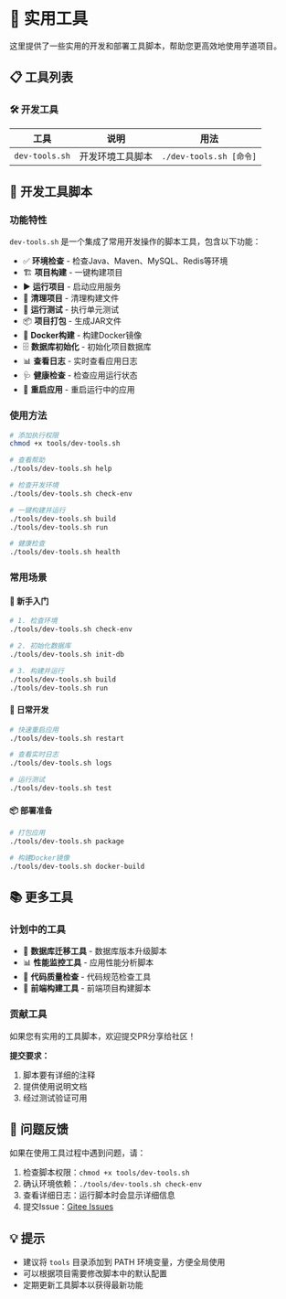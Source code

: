 # 🔧 实用工具

这里提供了一些实用的开发和部署工具脚本，帮助您更高效地使用芋道项目。

## 📋 工具列表

### 🛠️ 开发工具

| 工具 | 说明 | 用法 |
|------|------|------|
| `dev-tools.sh` | 开发环境工具脚本 | `./dev-tools.sh [命令]` |

## 🚀 开发工具脚本

### 功能特性

`dev-tools.sh` 是一个集成了常用开发操作的脚本工具，包含以下功能：

- ✅ **环境检查** - 检查Java、Maven、MySQL、Redis等环境
- 🏗️ **项目构建** - 一键构建项目
- ▶️ **运行项目** - 启动应用服务
- 🧹 **清理项目** - 清理构建文件
- 🧪 **运行测试** - 执行单元测试
- 📦 **项目打包** - 生成JAR文件
- 🐳 **Docker构建** - 构建Docker镜像
- 🗄️ **数据库初始化** - 初始化项目数据库
- 📊 **查看日志** - 实时查看应用日志
- 🩺 **健康检查** - 检查应用运行状态
- 🔄 **重启应用** - 重启运行中的应用

### 使用方法

```bash
# 添加执行权限
chmod +x tools/dev-tools.sh

# 查看帮助
./tools/dev-tools.sh help

# 检查开发环境
./tools/dev-tools.sh check-env

# 一键构建并运行
./tools/dev-tools.sh build
./tools/dev-tools.sh run

# 健康检查
./tools/dev-tools.sh health
```

### 常用场景

#### 🎯 新手入门

```bash
# 1. 检查环境
./tools/dev-tools.sh check-env

# 2. 初始化数据库
./tools/dev-tools.sh init-db

# 3. 构建并运行
./tools/dev-tools.sh build
./tools/dev-tools.sh run
```

#### 🔧 日常开发

```bash
# 快速重启应用
./tools/dev-tools.sh restart

# 查看实时日志
./tools/dev-tools.sh logs

# 运行测试
./tools/dev-tools.sh test
```

#### 📦 部署准备

```bash
# 打包应用
./tools/dev-tools.sh package

# 构建Docker镜像
./tools/dev-tools.sh docker-build
```

## 📚 更多工具

### 计划中的工具

- 🔄 **数据库迁移工具** - 数据库版本升级脚本
- 📊 **性能监控工具** - 应用性能分析脚本
- 🔧 **代码质量检查** - 代码规范检查工具
- 📱 **前端构建工具** - 前端项目构建脚本

### 贡献工具

如果您有实用的工具脚本，欢迎提交PR分享给社区！

**提交要求：**
1. 脚本要有详细的注释
2. 提供使用说明文档
3. 经过测试验证可用

## 🐛 问题反馈

如果在使用工具过程中遇到问题，请：

1. 检查脚本权限：`chmod +x tools/dev-tools.sh`
2. 确认环境依赖：`./tools/dev-tools.sh check-env`
3. 查看详细日志：运行脚本时会显示详细信息
4. 提交Issue：[Gitee Issues](https://gitee.com/zhijiantianya/ruoyi-vue-pro/issues)

## 💡 提示

- 建议将 `tools` 目录添加到 PATH 环境变量，方便全局使用
- 可以根据项目需要修改脚本中的默认配置
- 定期更新工具脚本以获得最新功能